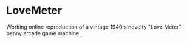 # LoveMeter
Working online reproduction of a vintage 1940's novelty "Love Meter" penny arcade game machine.
